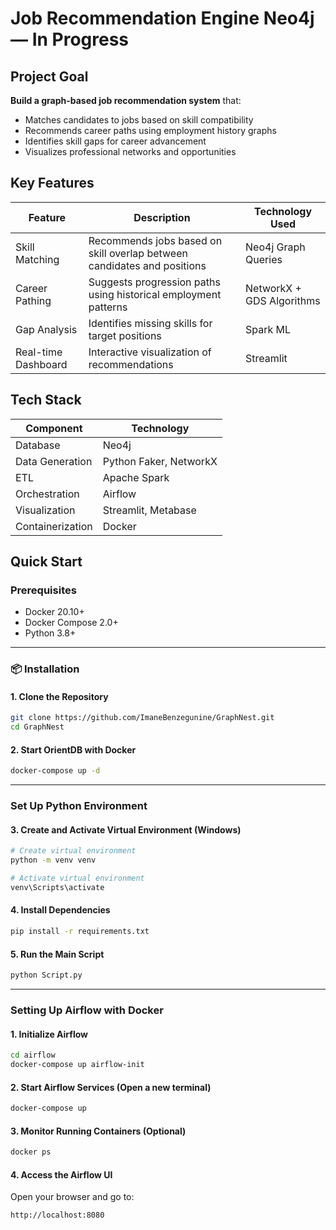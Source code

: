 # Job Recommendation Engine Neo4j— In Progress

##  Project Goal
**Build a graph-based job recommendation system** that:
- Matches candidates to jobs based on skill compatibility
- Recommends career paths using employment history graphs
- Identifies skill gaps for career advancement
- Visualizes professional networks and opportunities

##  Key Features
| Feature | Description | Technology Used |
|---------|-------------|-----------------|
| Skill Matching | Recommends jobs based on skill overlap between candidates and positions | Neo4j Graph Queries |
| Career Pathing | Suggests progression paths using historical employment patterns | NetworkX + GDS Algorithms |
| Gap Analysis | Identifies missing skills for target positions | Spark ML |
| Real-time Dashboard | Interactive visualization of recommendations | Streamlit |



##  Tech Stack

| Component          | Technology               |
|--------------------|--------------------------|
| Database           | Neo4j          |
| Data Generation    | Python Faker, NetworkX   |
| ETL                | Apache Spark   |
| Orchestration      | Airflow                  |
| Visualization      | Streamlit, Metabase      |
| Containerization   | Docker                   |

##  Quick Start

### Prerequisites
- Docker 20.10+
- Docker Compose 2.0+
- Python 3.8+


---

### 📦 Installation

#### 1. Clone the Repository

```bash
git clone https://github.com/ImaneBenzegunine/GraphNest.git
cd GraphNest
```

#### 2. Start OrientDB with Docker

```bash
docker-compose up -d
```

---

### Set Up Python Environment

#### 3. Create and Activate Virtual Environment (Windows)

```bash
# Create virtual environment
python -m venv venv

# Activate virtual environment
venv\Scripts\activate
```

#### 4. Install Dependencies

```bash
pip install -r requirements.txt
```

#### 5. Run the Main Script

```bash
python Script.py
```

---

###  Setting Up Airflow with Docker

#### 1. Initialize Airflow

```bash
cd airflow
docker-compose up airflow-init
```

#### 2. Start Airflow Services (Open a new terminal)

```bash
docker-compose up
```

#### 3. Monitor Running Containers (Optional)

```bash
docker ps
```

#### 4. Access the Airflow UI

Open your browser and go to:

```
http://localhost:8080
```
